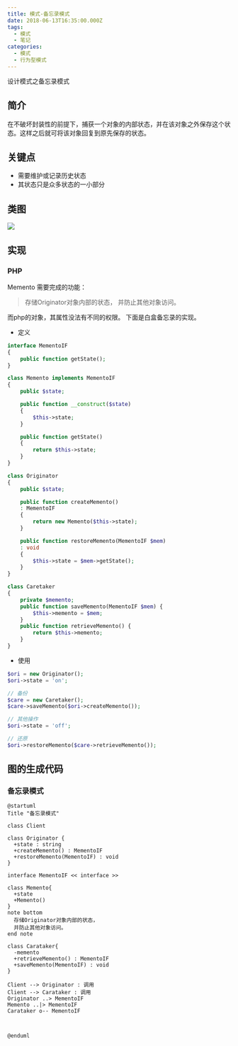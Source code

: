 ```yaml
---
title: 模式-备忘录模式
date: 2018-06-13T16:35:00.000Z
tags:
  - 模式
  - 笔记
categories:
  - 模式
  - 行为型模式
---
```


设计模式之备忘录模式
<!-- MORE -->

## 简介
在不破坏封装性的前提下，捕获一个对象的内部状态，并在该对象之外保存这个状态。这样之后就可将该对象回复到原先保存的状态。

## 关键点
- 需要维护或记录历史状态
- 其状态只是众多状态的一小部分

## 类图
![](http://www.plantuml.com/plantuml/svg/VLBDIZCn5DtdAK9NYamVGCfG40GNuiONY6qimPa4ajYD2hMrdo226t-AkugBsRJ-B0h5IXz6qvbP-GhUCEqa6x_TpJdtddlkcQahJQG-ZYEqptH4SSKyNvhvm7pUBPAXcTrK46f4H2cy5J7AzUgr9rcBSQA5n2S8umrGqHHlOgKbuosBD2G5Q9V6C2NMre5RrZlRbfPKmN39bvnjR0lMH6S8CQwfF2GDwaPnhOOT78PBFwi6vyKMvN8GumBy7GYjHGoK6GrCDt57c9TfzZOq__fvBqaVBzAhoQ9p_ZExjgtJIJvuNuoUJ7_o_N5VT6RZUVum_kfq4ULDRBNBc8WacXnHQQq4SU6WE1YYeUs_4r6a_VyuYY-0Wo3quWS-U-sbjub7EnEEzIQgrT3RlAm0FVLX9o62mCFhS33yBRy0)

## 实现
### PHP
Memento 需要完成的功能：
> 存储Originator对象内部的状态，
> 并防止其他对象访问。

而php的对象，其属性没法有不同的权限。
下面是白盒备忘录的实现。

- 定义

```PHP
interface MementoIF
{
    public function getState();
}

class Memento implements MementoIF
{
    public $state;

    public function __construct($state)
    {
        $this->state;
    }

    public function getState()
    {
        return $this->state;
    }
}

class Originator
{
    public $state;

    public function createMemento()
    : MementoIF
    {
        return new Memento($this->state);
    }

    public function restoreMemento(MementoIF $mem)
    : void
    {
        $this->state = $mem->getState();
    }
}

class Caretaker
{
    private $memento;
    public function saveMemento(MementoIF $mem) {
        $this->memento = $mem;
    }
    public function retrieveMemento() {
        return $this->memento;
    }
}
```

- 使用

```PHP
$ori = new Originator();
$ori->state = 'on';

// 备份
$care = new Caretaker();
$care->saveMemento($ori->createMemento());

// 其他操作
$ori->state = 'off';

// 还原
$ori->restoreMemento($care->retrieveMemento());
```

## 图的生成代码
### 备忘录模式
```plantuml
@startuml
Title "备忘录模式"

class Client

class Originator {
  +state : string
  +createMemento() : MementoIF
  +restoreMemento(MementoIF) : void
}

interface MementoIF << interface >>

class Memento{
  +state
  +Memento()
}
note bottom
  存储Originator对象内部的状态，
  并防止其他对象访问。
end note

class Carataker{
  -memento
  +retrieveMemento() : MementoIF
  +saveMemento(MementoIF) : void
}

Client --> Originator : 调用
Client --> Carataker : 调用
Originator ..> MementoIF
Memento ..|> MementoIF
Carataker o-- MementoIF



@enduml
```

